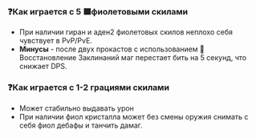 ### ❓Как играется с 5 🟪фиолетовыми скилами  
* При наличии гиран и аден2 фиолетовых скилов неплохо себя чувствует в PvP/PvE.
* **Минусы** - после двух прокастов с использованием 🔴 Восстановление Заклинаний маг перестает бить на 5 секунд, что снижает DPS.

### ❓Как играется с 1-2 грациями скилами  
* Может стабильно выдавать урон
* При наличии фиол кристалла может без смены оружия снимать с себя фиол дебафы и танчить дамаг.
